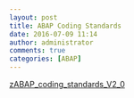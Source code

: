 ```yaml
---
layout: post
title: ABAP Coding Standards
date: 2016-07-09 11:14
author: administrator
comments: true
categories: [ABAP]
---
```

<a href="http://www.rsa1.xyz/wp-content/uploads/2016/07/zABAP_coding_standards_V2_0.pdf">zABAP_coding_standards_V2_0</a>
